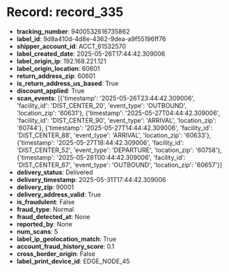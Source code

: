 # Record: record_335

- **tracking_number**: 9400532616735862
- **label_id**: 9d8a410d-4d8e-4362-9dea-a9f55196ff76
- **shipper_account_id**: ACCT_61532570
- **label_created_date**: 2025-05-26T17:44:42.309006
- **label_origin_ip**: 192.168.221.121
- **label_origin_location**: 60601
- **return_address_zip**: 60601
- **is_return_address_us_based**: True
- **discount_applied**: True
- **scan_events**: [{'timestamp': '2025-05-26T23:44:42.309006', 'facility_id': 'DIST_CENTER_20', 'event_type': 'OUTBOUND', 'location_zip': '60631'}, {'timestamp': '2025-05-27T04:44:42.309006', 'facility_id': 'DIST_CENTER_90', 'event_type': 'ARRIVAL', 'location_zip': '60744'}, {'timestamp': '2025-05-27T14:44:42.309006', 'facility_id': 'DIST_CENTER_88', 'event_type': 'ARRIVAL', 'location_zip': '60633'}, {'timestamp': '2025-05-27T18:44:42.309006', 'facility_id': 'DIST_CENTER_52', 'event_type': 'DEPARTURE', 'location_zip': '60758'}, {'timestamp': '2025-05-28T00:44:42.309006', 'facility_id': 'DIST_CENTER_67', 'event_type': 'OUTBOUND', 'location_zip': '60657'}]
- **delivery_status**: Delivered
- **delivery_timestamp**: 2025-05-31T17:44:42.309006
- **delivery_zip**: 90001
- **delivery_address_valid**: True
- **is_fraudulent**: False
- **fraud_type**: Normal
- **fraud_detected_at**: None
- **reported_by**: None
- **num_scans**: 5
- **label_ip_geolocation_match**: True
- **account_fraud_history_score**: 0.1
- **cross_border_origin**: False
- **label_print_device_id**: EDGE_NODE_45